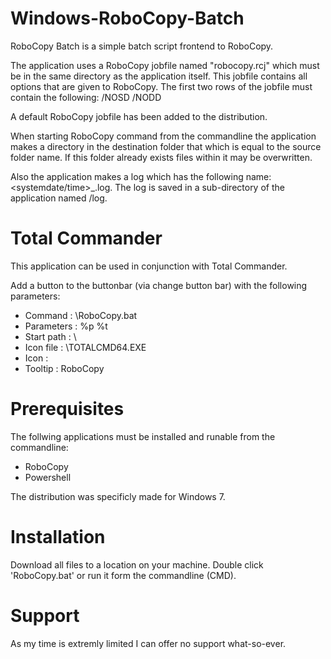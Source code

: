# Windows-RoboCopy-Batch
 
RoboCopy Batch is a simple batch script frontend to RoboCopy.

The application uses a RoboCopy jobfile named "robocopy.rcj" which must be in the same directory as the application itself. This jobfile contains all options that are given to
RoboCopy. The first two rows of the jobfile must contain the following:
  /NOSD
  /NODD

A default RoboCopy jobfile has been added to the distribution.

When starting RoboCopy command from the commandline the application makes a directory in the destination folder that which is equal to the source folder name. If this folder already exists files within it may be overwritten.

Also the application makes a log which has the following name: <systemdate/time>_<source folder name>.log. The log is saved in a sub-directory of the application named /log.

# Total Commander
This application can be used in conjunction with Total Commander. 

Add a button to the buttonbar (via change button bar) with the following parameters:
* Command    : <path-to-robocopy-batch>\RoboCopy.bat
* Parameters : %p %t 
* Start path : <path-to-robocopy-batch>\
* Icon file  : <path-to-total-commander>\TOTALCMD64.EXE
* Icon       : <icon-of-choice>
* Tooltip    : RoboCopy

# Prerequisites
The follwing applications must be installed and runable from the commandline:
* RoboCopy 
* Powershell
 
The distribution was specificly made for Windows 7.

# Installation
Download all files to a location on your machine. Double click 'RoboCopy.bat' or run it form the commandline (CMD).

# Support
As  my time is extremly limited I can offer no support what-so-ever.
